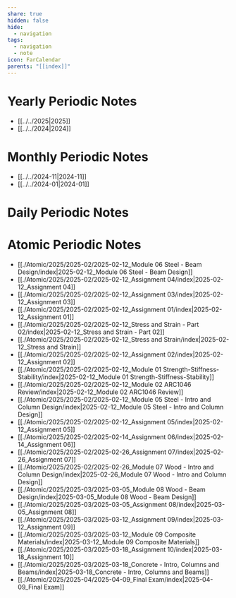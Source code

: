 ```yaml
---
share: true
hidden: false
hide:
  - navigation
tags:
  - navigation
  - note
icon: FarCalendar
parents: "[[index]]"
---
```


# Yearly Periodic Notes

- [[../../2025|2025]]
- [[../../2024|2024]]


# Monthly Periodic Notes

- [[../../2024-11|2024-11]]
- [[../../2024-01|2024-01]]


# Daily Periodic Notes



# Atomic Periodic Notes

- [[./Atomic/2025/2025-02/2025-02-12_Module 06 Steel - Beam Design/index|2025-02-12_Module 06 Steel - Beam Design]]
- [[./Atomic/2025/2025-02/2025-02-12_Assignment 04/index|2025-02-12_Assignment 04]]
- [[./Atomic/2025/2025-02/2025-02-12_Assignment 03/index|2025-02-12_Assignment 03]]
- [[./Atomic/2025/2025-02/2025-02-12_Assignment 01/index|2025-02-12_Assignment 01]]
- [[./Atomic/2025/2025-02/2025-02-12_Stress and Strain - Part 02/index|2025-02-12_Stress and Strain - Part 02]]
- [[./Atomic/2025/2025-02/2025-02-12_Stress and Strain/index|2025-02-12_Stress and Strain]]
- [[./Atomic/2025/2025-02/2025-02-12_Assignment 02/index|2025-02-12_Assignment 02]]
- [[./Atomic/2025/2025-02/2025-02-12_Module 01 Strength-Stiffness-Stability/index|2025-02-12_Module 01 Strength-Stiffness-Stability]]
- [[./Atomic/2025/2025-02/2025-02-12_Module 02 ARC1046 Review/index|2025-02-12_Module 02 ARC1046 Review]]
- [[./Atomic/2025/2025-02/2025-02-12_Module 05 Steel - Intro and Column Design/index|2025-02-12_Module 05 Steel - Intro and Column Design]]
- [[./Atomic/2025/2025-02/2025-02-12_Assignment 05/index|2025-02-12_Assignment 05]]
- [[./Atomic/2025/2025-02/2025-02-14_Assignment 06/index|2025-02-14_Assignment 06]]
- [[./Atomic/2025/2025-02/2025-02-26_Assignment 07/index|2025-02-26_Assignment 07]]
- [[./Atomic/2025/2025-02/2025-02-26_Module 07 Wood - Intro and Column Design/index|2025-02-26_Module 07 Wood - Intro and Column Design]]
- [[./Atomic/2025/2025-03/2025-03-05_Module 08 Wood - Beam Design/index|2025-03-05_Module 08 Wood - Beam Design]]
- [[./Atomic/2025/2025-03/2025-03-05_Assignment 08/index|2025-03-05_Assignment 08]]
- [[./Atomic/2025/2025-03/2025-03-12_Assignment 09/index|2025-03-12_Assignment 09]]
- [[./Atomic/2025/2025-03/2025-03-12_Module 09 Composite Materials/index|2025-03-12_Module 09 Composite Materials]]
- [[./Atomic/2025/2025-03/2025-03-18_Assignment 10/index|2025-03-18_Assignment 10]]
- [[./Atomic/2025/2025-03/2025-03-18_Concrete - Intro, Columns and Beams/index|2025-03-18_Concrete - Intro, Columns and Beams]]
- [[./Atomic/2025/2025-04/2025-04-09_Final Exam/index|2025-04-09_Final Exam]]

